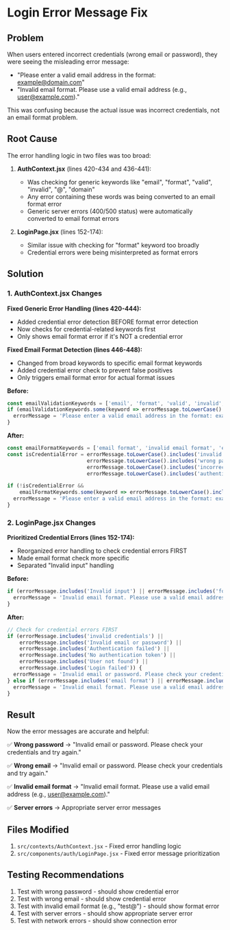 # Login Error Message Fix

## Problem
When users entered incorrect credentials (wrong email or password), they were seeing the misleading error message:
- "Please enter a valid email address in the format: example@domain.com"
- "Invalid email format. Please use a valid email address (e.g., user@example.com)."

This was confusing because the actual issue was incorrect credentials, not an email format problem.

## Root Cause
The error handling logic in two files was too broad:

1. **AuthContext.jsx** (lines 420-434 and 436-441):
   - Was checking for generic keywords like "email", "format", "valid", "invalid", "@", "domain"
   - Any error containing these words was being converted to an email format error
   - Generic server errors (400/500 status) were automatically converted to email format errors

2. **LoginPage.jsx** (lines 152-174):
   - Similar issue with checking for "format" keyword too broadly
   - Credential errors were being misinterpreted as format errors

## Solution

### 1. AuthContext.jsx Changes

**Fixed Generic Error Handling (lines 420-444):**
- Added credential error detection BEFORE format error detection
- Now checks for credential-related keywords first
- Only shows email format error if it's NOT a credential error

**Fixed Email Format Detection (lines 446-448):**
- Changed from broad keywords to specific email format keywords
- Added credential error check to prevent false positives
- Only triggers email format error for actual format issues

**Before:**
```javascript
const emailValidationKeywords = ['email', 'format', 'valid', 'invalid', '@', 'domain'];
if (emailValidationKeywords.some(keyword => errorMessage.toLowerCase().includes(keyword))) {
  errorMessage = 'Please enter a valid email address in the format: example@domain.com';
}
```

**After:**
```javascript
const emailFormatKeywords = ['email format', 'invalid email format', 'email is not valid', 'invalid email address'];
const isCredentialError = errorMessage.toLowerCase().includes('invalid credentials') || 
                          errorMessage.toLowerCase().includes('wrong password') ||
                          errorMessage.toLowerCase().includes('incorrect password') ||
                          errorMessage.toLowerCase().includes('authentication failed');

if (!isCredentialError && 
    emailFormatKeywords.some(keyword => errorMessage.toLowerCase().includes(keyword))) {
  errorMessage = 'Please enter a valid email address in the format: example@domain.com';
}
```

### 2. LoginPage.jsx Changes

**Prioritized Credential Errors (lines 152-174):**
- Reorganized error handling to check credential errors FIRST
- Made email format check more specific
- Separated "Invalid input" handling

**Before:**
```javascript
if (errorMessage.includes('Invalid input') || errorMessage.includes('format')) {
  errorMessage = 'Invalid email format. Please use a valid email address (e.g., user@example.com).';
}
```

**After:**
```javascript
// Check for credential errors FIRST
if (errorMessage.includes('invalid credentials') || 
    errorMessage.includes('Invalid email or password') ||
    errorMessage.includes('Authentication failed') ||
    errorMessage.includes('No authentication token') ||
    errorMessage.includes('User not found') ||
    errorMessage.includes('Login failed')) {
  errorMessage = 'Invalid email or password. Please check your credentials and try again.';
} else if (errorMessage.includes('email format') || errorMessage.includes('Invalid email format')) {
  errorMessage = 'Invalid email format. Please use a valid email address (e.g., user@example.com).';
}
```

## Result

Now the error messages are accurate and helpful:

✅ **Wrong password** → "Invalid email or password. Please check your credentials and try again."

✅ **Wrong email** → "Invalid email or password. Please check your credentials and try again."

✅ **Invalid email format** → "Invalid email format. Please use a valid email address (e.g., user@example.com)."

✅ **Server errors** → Appropriate server error messages

## Files Modified
1. `src/contexts/AuthContext.jsx` - Fixed error handling logic
2. `src/components/auth/LoginPage.jsx` - Fixed error message prioritization

## Testing Recommendations
1. Test with wrong password - should show credential error
2. Test with wrong email - should show credential error
3. Test with invalid email format (e.g., "test@") - should show format error
4. Test with server errors - should show appropriate server error
5. Test with network errors - should show connection error

